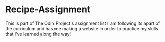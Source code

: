 # Recipe-Assignment
This is part of The Odin Project's assignment list I am following
its apart of the curriculum and has me making a website in order to practice my skills that I've learned along the way!
